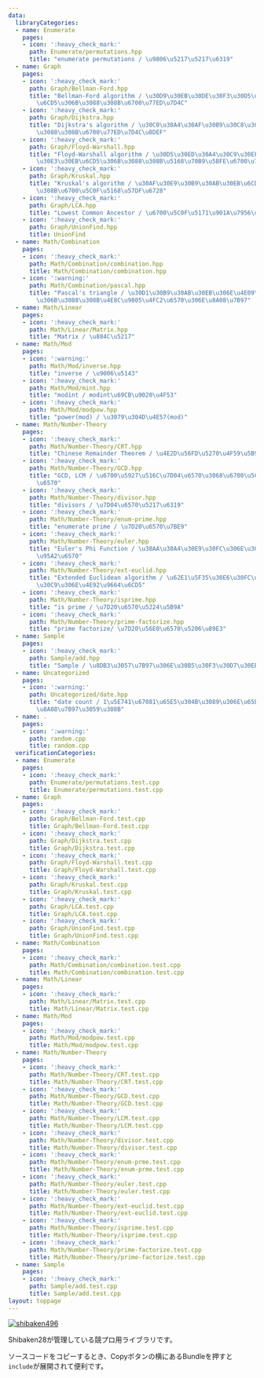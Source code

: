 ```yaml
---
data:
  libraryCategories:
  - name: Enumerate
    pages:
    - icon: ':heavy_check_mark:'
      path: Enumerate/permutations.hpp
      title: "enumerate permutations / \u9806\u5217\u5217\u6319"
  - name: Graph
    pages:
    - icon: ':heavy_check_mark:'
      path: Graph/Bellman-Ford.hpp
      title: "Bellman-Ford algorithm / \u30D9\u30EB\u30DE\u30F3\u30D5\u30A9\u30FC\u30C9\
        \u6CD5\u306B\u3088\u308B\u6700\u77ED\u7D4C"
    - icon: ':heavy_check_mark:'
      path: Graph/Dijkstra.hpp
      title: "Dijkstra's algorithm / \u30C0\u30A4\u30AF\u30B9\u30C8\u30E9\u6CD5\u306B\
        \u3088\u308B\u6700\u77ED\u7D4C\u8DEF"
    - icon: ':heavy_check_mark:'
      path: Graph/Floyd-Warshall.hpp
      title: "Floyd-Warshall algorithm / \u30D5\u30ED\u30A4\u30C9\u30EF\u30FC\u30B7\
        \u30E3\u30EB\u6CD5\u306B\u3088\u308B\u5168\u70B9\u5BFE\u6700\u77ED\u7D4C\u8DEF"
    - icon: ':heavy_check_mark:'
      path: Graph/Kruskal.hpp
      title: "Kruskal's algorithm / \u30AF\u30E9\u30B9\u30AB\u30EB\u6CD5\u306B\u3088\
        \u308B\u6700\u5C0F\u5168\u57DF\u6728"
    - icon: ':heavy_check_mark:'
      path: Graph/LCA.hpp
      title: "Lowest Common Ancestor / \u6700\u5C0F\u5171\u901A\u7956\u5148"
    - icon: ':heavy_check_mark:'
      path: Graph/UnionFind.hpp
      title: UnionFind
  - name: Math/Combination
    pages:
    - icon: ':heavy_check_mark:'
      path: Math/Combination/combination.hpp
      title: Math/Combination/combination.hpp
    - icon: ':warning:'
      path: Math/Combination/pascal.hpp
      title: "Pascal's triangle / \u30D1\u30B9\u30AB\u30EB\u306E\u4E09\u89D2\u5F62\
        \u306B\u3088\u308B\u4E8C\u9805\u4FC2\u6570\u306E\u8A08\u7B97"
  - name: Math/Linear
    pages:
    - icon: ':heavy_check_mark:'
      path: Math/Linear/Matrix.hpp
      title: "Matrix / \u884C\u5217"
  - name: Math/Mod
    pages:
    - icon: ':warning:'
      path: Math/Mod/inverse.hpp
      title: "inverse / \u9006\u5143"
    - icon: ':heavy_check_mark:'
      path: Math/Mod/mint.hpp
      title: "modint / modint\u69CB\u9020\u4F53"
    - icon: ':heavy_check_mark:'
      path: Math/Mod/modpow.hpp
      title: "power(mod) / \u3079\u304D\u4E57(mod)"
  - name: Math/Number-Theory
    pages:
    - icon: ':heavy_check_mark:'
      path: Math/Number-Theory/CRT.hpp
      title: "Chinese Remainder Theorem / \u4E2D\u56FD\u5270\u4F59\u5B9A\u7406"
    - icon: ':heavy_check_mark:'
      path: Math/Number-Theory/GCD.hpp
      title: "GCD, LCM / \u6700\u5927\u516C\u7D04\u6570\u3068\u6700\u5C0F\u516C\u500D\
        \u6570"
    - icon: ':heavy_check_mark:'
      path: Math/Number-Theory/divisor.hpp
      title: "divisors / \u7D04\u6570\u5217\u6319"
    - icon: ':heavy_check_mark:'
      path: Math/Number-Theory/enum-prime.hpp
      title: "enumerate prime / \u7D20\u6570\u7BE9"
    - icon: ':heavy_check_mark:'
      path: Math/Number-Theory/euler.hpp
      title: "Euler's Phi Function / \u30AA\u30A4\u30E9\u30FC\u306E\u30D5\u30A1\u30A4\
        \u95A2\u6570"
    - icon: ':heavy_check_mark:'
      path: Math/Number-Theory/ext-euclid.hpp
      title: "Extended Euclidean algorithm / \u62E1\u5F35\u30E6\u30FC\u30AF\u30EA\u30C3\
        \u30C9\u306E\u4E92\u9664\u6CD5"
    - icon: ':heavy_check_mark:'
      path: Math/Number-Theory/isprime.hpp
      title: "is prime / \u7D20\u6570\u5224\u5B9A"
    - icon: ':heavy_check_mark:'
      path: Math/Number-Theory/prime-factorize.hpp
      title: "prime factorize/ \u7D20\u56E0\u6570\u5206\u89E3"
  - name: Sample
    pages:
    - icon: ':heavy_check_mark:'
      path: Sample/add.hpp
      title: "Sample / \u8DB3\u3057\u7B97\u306E\u30B5\u30F3\u30D7\u30EB"
  - name: Uncategorized
    pages:
    - icon: ':warning:'
      path: Uncategorized/date.hpp
      title: "date count / 1\u5E741\u67081\u65E5\u304B\u3089\u306E\u65E5\u6570\u3092\
        \u8A08\u7B97\u3059\u308B"
  - name: .
    pages:
    - icon: ':warning:'
      path: random.cpp
      title: random.cpp
  verificationCategories:
  - name: Enumerate
    pages:
    - icon: ':heavy_check_mark:'
      path: Enumerate/permutations.test.cpp
      title: Enumerate/permutations.test.cpp
  - name: Graph
    pages:
    - icon: ':heavy_check_mark:'
      path: Graph/Bellman-Ford.test.cpp
      title: Graph/Bellman-Ford.test.cpp
    - icon: ':heavy_check_mark:'
      path: Graph/Dijkstra.test.cpp
      title: Graph/Dijkstra.test.cpp
    - icon: ':heavy_check_mark:'
      path: Graph/Floyd-Warshall.test.cpp
      title: Graph/Floyd-Warshall.test.cpp
    - icon: ':heavy_check_mark:'
      path: Graph/Kruskal.test.cpp
      title: Graph/Kruskal.test.cpp
    - icon: ':heavy_check_mark:'
      path: Graph/LCA.test.cpp
      title: Graph/LCA.test.cpp
    - icon: ':heavy_check_mark:'
      path: Graph/UnionFind.test.cpp
      title: Graph/UnionFind.test.cpp
  - name: Math/Combination
    pages:
    - icon: ':heavy_check_mark:'
      path: Math/Combination/combination.test.cpp
      title: Math/Combination/combination.test.cpp
  - name: Math/Linear
    pages:
    - icon: ':heavy_check_mark:'
      path: Math/Linear/Matrix.test.cpp
      title: Math/Linear/Matrix.test.cpp
  - name: Math/Mod
    pages:
    - icon: ':heavy_check_mark:'
      path: Math/Mod/modpow.test.cpp
      title: Math/Mod/modpow.test.cpp
  - name: Math/Number-Theory
    pages:
    - icon: ':heavy_check_mark:'
      path: Math/Number-Theory/CRT.test.cpp
      title: Math/Number-Theory/CRT.test.cpp
    - icon: ':heavy_check_mark:'
      path: Math/Number-Theory/GCD.test.cpp
      title: Math/Number-Theory/GCD.test.cpp
    - icon: ':heavy_check_mark:'
      path: Math/Number-Theory/LCM.test.cpp
      title: Math/Number-Theory/LCM.test.cpp
    - icon: ':heavy_check_mark:'
      path: Math/Number-Theory/divisor.test.cpp
      title: Math/Number-Theory/divisor.test.cpp
    - icon: ':heavy_check_mark:'
      path: Math/Number-Theory/enum-prme.test.cpp
      title: Math/Number-Theory/enum-prme.test.cpp
    - icon: ':heavy_check_mark:'
      path: Math/Number-Theory/euler.test.cpp
      title: Math/Number-Theory/euler.test.cpp
    - icon: ':heavy_check_mark:'
      path: Math/Number-Theory/ext-euclid.test.cpp
      title: Math/Number-Theory/ext-euclid.test.cpp
    - icon: ':heavy_check_mark:'
      path: Math/Number-Theory/isprime.test.cpp
      title: Math/Number-Theory/isprime.test.cpp
    - icon: ':heavy_check_mark:'
      path: Math/Number-Theory/prime-factorize.test.cpp
      title: Math/Number-Theory/prime-factorize.test.cpp
  - name: Sample
    pages:
    - icon: ':heavy_check_mark:'
      path: Sample/add.test.cpp
      title: Sample/add.test.cpp
layout: toppage
---
```

[![shibaken496](https://img.shields.io/endpoint?url=https%3A%2F%2Fatcoder-badges.now.sh%2Fapi%2Fatcoder%2Fjson%2Fshibaken496)](https://atcoder.jp/users/shibaken496)

Shibaken28が管理している競プロ用ライブラリです。

ソースコードをコピーするとき、Copyボタンの横にあるBundleを押すと`include`が展開されて便利です。
